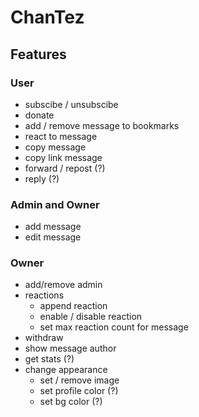 # ChanTez

## Features

### User
- subscibe / unsubscibe
- donate
- add / remove message to bookmarks
- react to message
- copy message
- copy link message
- forward / repost (?)
- reply (?)

### Admin and Owner
- add message
- edit message

### Owner
- add/remove admin
- reactions
  - append reaction
  - enable / disable reaction
  - set max reaction count for message
- withdraw
- show message author
- get stats (?)
- change appearance
  - set / remove image
  - set profile color (?)
  - set bg color (?)
